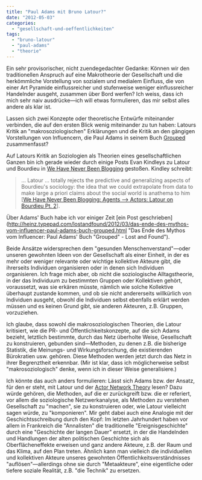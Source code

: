 ```yaml
---
title: "Paul Adams mit Bruno Latour?"
date: "2012-05-03"
categories: 
  - "gesellschaft-und-oeffentlichkeiten"
tags: 
  - "bruno-latour"
  - "paul-adams"
  - "theorie"
---
```


Ein sehr provisorischer, nicht zuendegedachter Gedanke: Können wir den traditionellen Anspruch auf eine Makrotheorie der Gesellschaft und die herkömmliche Vorstellung von sozialem und medialem Einfluss, die von einer Art Pyramide einflussreicher und stufenweise weniger einflussreicher Handelnder ausgeht, zusammen über Bord werfen? Ich weiss, dass ich mich sehr naiv ausdrücke—ich will etwas formulieren, das mir selbst alles andere als klar ist.

Lassen sich zwei Konzepte oder theoretische Entwürfe miteinander verbinden, die auf den ersten Blick wenig miteinander zu tun haben: Latours Kritik an "makrosoziologischen" Erklärungen und die Kritik an den gängigen Vorstellungen von Influencern, die Paul Adams in seinem Buch [Grouped](http://www.amazon.de/Grouped-groups-friends-influence-ebook/dp/B006GFZ1PW/ref=sr_1_2?ie=UTF8&qid=1330588750&sr=8-2 "Grouped: How small groups of friends are the key to influence on the social web (Voices That Matter) eBook: Paul Adams: Amazon.de: Kindle-Shop") zusammenfasst?

Auf Latours Kritik an Soziologien als Theorien eines gesellschaftlichen Ganzen bin ich gerade wieder durch einige Posts Evan Kindleys zu Latour und Bourdieu in [We Have Never Been Blogging](http://wehaveneverbeenblogging.blogspot.com/ "We Have Never Been Blogging") gestoßen. Kindley schreibt:

> … Latour ... totally rejects the predictive and generalizing aspects of Bourdieu's sociology: the idea that we could extrapolate from data to make large a priori claims about the social world is anathema to him \[[We Have Never Been Blogging: Agents —> Actors: Latour on Bourdieu Pt. 2](http://wehaveneverbeenblogging.blogspot.com/2009/12/agents-actors-latour-on-bourdieu-pt-2.html "Agents —> Actors: Latour on Bourdieu Pt. 2")\].

Über Adams' Buch habe ich vor einiger Zeit [ein Post geschrieben](http://heinz.typepad.com/lostandfound/2012/03/das-ende-des-mythos-vom-influencer-paul-adams-buch-grouped.html "Das Ende des Mythos vom Influencer: Paul Adams' Buch "Grouped" - Lost and Found").

Beide Ansätze widersprechen dem "gesunden Menschenverstand"—oder unseren gewohnten Ideen von der Gesellschaft als einer Einheit, in der es mehr oder weniger relevante oder wichtige kollektive Akteure gibt, die ihrerseits Individuen organisieren oder in denen sich Individuen organisieren. Ich frage mich aber, ob nicht die soziologische Alltagstheorie, in der das Individuum zu bestimmten Gruppen oder Kollektiven gehört, voraussetzt, was sie erkären müsste, nämlich wie solche Kollektive überhaupt zustande kommen, und ob sie nicht andererseits willkürlich von Individuen ausgeht, obwohl die Individuen selbst ebenfalls erklärt werden müssen und es keinen Grund gibt, sie anderen Akteuren, z.B. Gruppen, vorzuziehen.

Ich glaube, dass sowohl die makrosoziologischen Theorien, die Latour kritisiert, wie die PR- und Öffentlichkeitskonzepte, auf die sich Adams bezieht, letztlich bestimmte, durch das Netz überholte Weise, Gesellschaft zu konstruieren, gebunden sind—Methoden, zu denen z.B. die bisherige Statistik, die Meinungs- und Wirkungsforschung, die existierenden Bürokratien usw. gehören. Diese Methoden werden jetzt durch das Netz in ihrer Begrenztheit erkennbar. (Mir ist klar, dass ich möglicherweise selbst "makrosoziologisch" denke, wenn ich in dieser Weise generalisiere.)

Ich könnte das auch anders formulieren: Lässt sich Adams bzw. der Ansatz, für den er steht, mit Latour und der [Actor Network Theory](http://en.wikipedia.org/wiki/Actor%E2%80%93network_theory "Actor–network theory") lesen? Dazu würde gehören, die Methoden, auf die er zurückgreift bzw. die er referiert, vor allem die soziologische Netzwerkanalyse, als Methoden zu verstehen Gesellschaft zu "machen", sie zu konstruieren oder, wie Latour vielleicht sagen würde, zu "komponieren". Mir geht dabei auch eine Analogie mit der Geschichtsschreibung durch den Kopf: Im letzten Jahrhundert haben vor allem in Frankreich die "Annalisten" die traditionelle "Ereignisgeschichte" durch eine "Geschichte der langen Dauer" ersetzt, in der die Handelnden und Handlungen der alten politischen Geschichte sich als Oberflächeneffekte erweisen und ganz andere Akteure, z.B. der Raum und das Klima, auf den Plan treten. Ähnlich kann man vielleich die individuellen und kollektiven Akteure unseres gewohnten Öffentlichkeitsverständnisses "auflösen"—allerdings ohne sie durch "Metaakteure", eine eigentliche oder tiefere soziale Realität, z.B. "die Technik" zu ersetzen.

